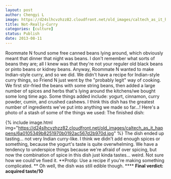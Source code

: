 ```yaml
---
layout: post
author: Chengyi L
image: https://d24slhcvzhzz82.cloudfront.net/old_images/caltech_as_it_happens/6a0105349b8251970b0191048d184b970c.jpg
title: Not-Really-Curry
categories: [culture]
status: Publish
date: 2013-08-11
---
```


Roommate N found some free canned beans lying around, which obviously meant that dinner that night was beans. I don't remember what sorts of beans they are; all I knew was that they're not your reguler old black beans or pinto beans or kidney beans. Anyway, Roommate N wanted to make Indian-style curry, and so we did. 
We didn't have a recipe for Indian-style curry things, so Friend N just went by the "probably legit" way of cooking. We first stir-fried the beans with some string beans, then added a large number of spices and herbs that's lying around the kitchens/we bought some long time ago. Some things added include: yogurt, cinnamon, curry powder, cumin, and crushed cashews. I think this dish has the greatest number of ingredients we've put into anything we made so far...!
Here's a photo of a stash of some of the things we used: 
The finished dish:

{% include image.html img="https://d24slhcvzhzz82.cloudfront.net/old_images/caltech_as_it_happens/6a0105349b8251970b0192ac567d2b970d.jpg" %}
The dish ended up tasting... not very Indian curry-like. I think we 
didn't add enough spices or something, because the yogurt's taste is quite overwhelming. We have a tendency to underspice 
things because we're afraid of over spicing, but now the combination of spice in this dish just kinda tastes... weird. Not sure how we could've fixed it. 
**Protip: Use a recipe if you're making something complicated. **
Oh well, the dish was still edible though. ****
**Final verdict: acquired taste/10**
